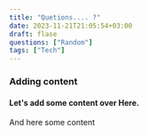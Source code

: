 ```yaml
---
title: "Quetions.... ?"
date: 2023-11-21T21:05:54+03:00
draft: flase
questions: ["Random"]
tags: ["Tech"]
---
```


### Adding content
#### Let's add some content over Here.

And here some content 